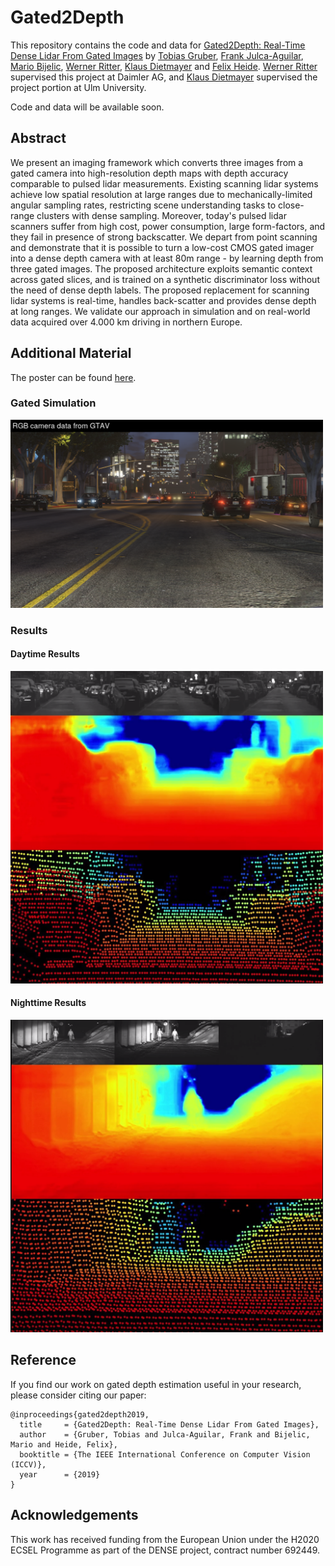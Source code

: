 Gated2Depth
============================
This repository contains the code and data for [Gated2Depth: Real-Time Dense Lidar From Gated Images](https://arxiv.org/pdf/1902.04997.pdf) by [Tobias Gruber](https://scholar.google.de/citations?user=w-VeQ5cAAAAJ&hl=de), [Frank Julca-Aguilar](https://scholar.google.com/citations?user=jepjJjcAAAAJ&hl=en), [Mario Bijelic](http://mariobijelic.de/wordpress/), [Werner Ritter](https://www.xing.com/profile/Werner_Ritter7), [Klaus Dietmayer](https://www.uni-ulm.de/en/in/institute-of-measurement-control-and-microtechnology/institute/staff/institutional-administration/prof-dr-ing-klaus-dietmayer/) and [Felix Heide](http://www.cs.princeton.edu/~fheide/).
[Werner Ritter](https://www.xing.com/profile/Werner_Ritter7) supervised this project at Daimler AG, and [Klaus Dietmayer](https://www.uni-ulm.de/en/in/institute-of-measurement-control-and-microtechnology/institute/staff/institutional-administration/prof-dr-ing-klaus-dietmayer/)  supervised the project portion at Ulm University.

Code and data will be available soon.

## Abstract
We present an imaging framework which converts three images from a gated camera into high-resolution depth maps with depth accuracy comparable to pulsed lidar measurements. Existing scanning lidar systems achieve low spatial resolution at large ranges due to mechanically-limited angular sampling rates, restricting scene understanding tasks to close-range clusters with dense sampling. Moreover, today's pulsed lidar scanners suffer from high cost, power consumption, large form-factors, and they fail in presence of strong backscatter. We depart from point scanning and demonstrate that it is possible to turn a low-cost CMOS gated imager into a dense depth camera with at least 80m range - by learning depth from three gated images. The proposed architecture exploits semantic context across gated slices, and is trained on a synthetic discriminator loss without the need of dense depth labels. The proposed replacement for scanning lidar systems is real-time, handles back-scatter and provides dense depth at long ranges. We validate our approach in simulation and on real-world data acquired over 4.000 km driving in northern Europe.

## Additional Material

The poster can be found [here](https://drive.google.com/file/d/1F-VjHBWjUVdq6WGcOJ9Fs5CIWwzxMEww/view?usp=sharing).

### Gated Simulation
[<img src="./doc/gta_simulation.png" width="500">](https://drive.google.com/file/d/18vP4ss-CLfOR8YFMEFvTeBwL351zlxvD/view?usp=sharing "Gated Simulation Video")

### Results
#### Daytime Results

[<img src="./doc/video_day.png" width="500">](https://drive.google.com/file/d/1Aa1uoGnPSlrtMYokZJGOe9qaI_QnC8vB/view?usp=sharing "Daytime Results")

#### Nighttime Results

[<img src="./doc/video_night.png" width="500">](https://drive.google.com/file/d/1E7mc_QA3VGAH5fZ0dI9VZREifqBNKvg6/view?usp=sharing "Nighttime Results")


## Reference
If you find our work on gated depth estimation useful in your research, please consider citing our paper:
```
@inproceedings{gated2depth2019,
  title     = {Gated2Depth: Real-Time Dense Lidar From Gated Images},
  author    = {Gruber, Tobias and Julca-Aguilar, Frank and Bijelic, Mario and Heide, Felix},
  booktitle = {The IEEE International Conference on Computer Vision (ICCV)},
  year      = {2019}
}
```

## Acknowledgements
This work has received funding from the European Union under the H2020 ECSEL Programme as part of the DENSE project, contract number 692449.
